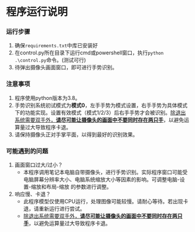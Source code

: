 # 程序运行说明



### 运行步骤

1. 确保`requirements.txt`中库已安装好
2. 在control.py所在目录下运行cmd或powershell窗口，执行`python .\control.py`命令。(测试可行)
3. 待弹出摄像头画面窗口，即可进行手势识别。


### 注意事项

1. 程序使用python版本为3.8。
2. 手势识别系统初试模式为**模式0**，左手手势为模式设置，右手手势为具体模式下的功能实现。设置有效模式（模式1/2/3）后右手手势才会被识别。<u>除退出系统需要双手外，**请尽可能让摄像头的画面中不要同时存在两只手**</u>，以避免运算量过大导致程序卡退。
3. 请保持摄像头正对手掌平面，以得到最好的识别效果。



### 可能遇到的问题

1. 画面窗口过大/过小？
   - 本程序调用笔记本电脑自带摄像头，进行手势识别。实际程序窗口可能受 电脑屏幕分辨率大小、电脑系统缩放大小等因素的影响。可调整电脑-设置-缩放和布局-缩放 的参数进行调整。
2. 响应慢、卡退？
   - 此程序模型仅使用CPU运行，处理图像可能较慢。请耐心等待。若出现卡退，请重新运行进行尝试。
   - <u>除退出系统需要双手外，**请尽可能让摄像头的画面中不要同时存在两只手**</u>，以避免运算量过大导致程序卡退。
